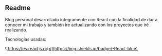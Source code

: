 ## Readme

Blog personal desarrollado integramente con React con la finalidad de dar a conocer mi trabajo y también ire actualizando con los proyectos que iré realizando.

Tecnologías usadas:

![https://es.reactjs.org/](https://img.shields.io/badge/-React-blue)
